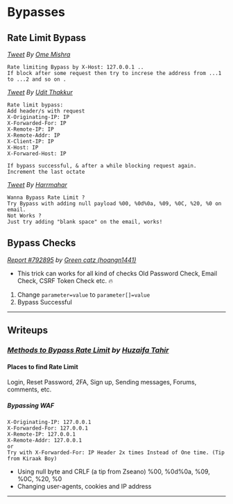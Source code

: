 # Bypasses
## Rate Limit Bypass

*[Tweet](https://twitter.com/ome_mishra/status/1241664059650404352) By [Ome Mishra](https://twitter.com/ome_mishra)*
```
Rate limiting Bypass by X-Host: 127.0.0.1 ..
If block after some request then try to increse the address from ...1 to ...2 and so on .
```

*[Tweet](https://twitter.com/udit_thakkur/status/1241832273898430464) By [Udit Thakkur](https://twitter.com/udit_thakkur/)*
```
Rate limit bypass:
Add header/s with request
X-Originating-IP: IP
X-Forwarded-For: IP
X-Remote-IP: IP
X-Remote-Addr: IP
X-Client-IP: IP
X-Host: IP
X-Forwared-Host: IP

If bypass successful, & after a while blocking request again. Increment the last octate
```

*[Tweet](https://twitter.com/harrmahar/status/1247306384128872448?s=20) By [Harrmahar](https://twitter.com/harrmahar/)*
```
Wanna Bypass Rate Limit ?
Try Bypass with adding null payload %00, %0d%0a, %09, %0C, %20, %0 on email. 
Not Works ?
Just try adding "blank space" on the email, works!
```

## Bypass Checks
*[Report #792895](https://hackerone.com/reports/792895) by [Green catz (hoangn1441)](https://hackerone.com/hoangn1441)*
- This trick can works for all kind of checks Old Password Check, Email Check, CSRF Token Check etc. :fire:

1. Change `parameter=value` to `parameter[]=value`
2. Bypass Successful

---------------------------------------------------------------------------------

## Writeups
### *[Methods to Bypass Rate Limit](https://medium.com/@huzaifa_tahir/methods-to-bypass-rate-limit-5185e6c67ecd) by [Huzaifa Tahir](https://medium.com/@huzaifa_tahir)* 
#### Places to find Rate Limit 
Login, Reset Password, 2FA, Sign up, Sending messages, Forums, comments, etc.
##### Bypassing WAF
 ```
X-Originating-IP: 127.0.0.1
X-Forwarded-For: 127.0.0.1
X-Remote-IP: 127.0.0.1
X-Remote-Addr: 127.0.0.1
or
Try with X-Forwarded-For: IP Header 2x times Instead of One time. (Tip from Kiraak Boy)
```
 - Using null byte and CRLF (a tip from Zseano)
 %00, %0d%0a, %09, %0C, %20, %0
 - Changing user-agents, cookies and IP address

---------------------------------------------------------------------------------
